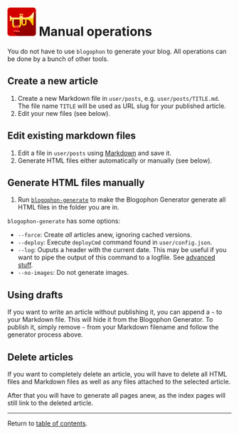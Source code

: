 ![Blogophon -](blogophon.png) Manual operations
=================

You do not have to use `blogophon` to generate your blog. All operations can be done by a bunch of other tools.

## Create a new article

1. Create a new Markdown file in `user/posts`, e.g. `user/posts/TITLE.md`. The file name `TITLE` will be used as URL slug for your published article.
1. Edit your new files (see below).

## Edit existing markdown files

1. Edit a file in `user/posts` using [Markdown](markdown.md) and save it.
1. Generate HTML files either automatically or manually (see below).

## Generate HTML files manually

1. Run [`blogophon-generate`](../bin/blogophon-generate) to make the Blogophon Generator generate all HTML files in the folder you are in.

`blogophon-generate` has some options:

* `--force`: Create _all_ articles anew, ignoring cached versions.
* `--deploy`:  Execute `deployCmd` command found in `user/config.json`.
* `--log`:  Ouputs a header with the current date. This may be useful if you want to pipe the output of this command to a logfile. See [advanced stuff](advanced-stuff.md).
* `--no-images`: Do not generate images.

## Using drafts

If you want to write an article without publishing it, you can append a `~` to your Markdown file. This will hide it from the Blogophon Generator. To publish it, simply remove `~` from your Markdown filename and follow the generator process above.

## Delete articles

If you want to completely delete an article, you will have to delete all HTML files and Markdown files as well as any files attached to the selected article.

After that you will have to generate all pages anew, as the index pages will still link to the deleted article.

---

Return to [table of contents](README.md).
